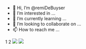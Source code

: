 - 👋 Hi, I’m @remiDeBuyser
- 👀 I’m interested in ...
- 🌱 I’m currently learning ...
- 💞️ I’m looking to collaborate on ...
- 📫 How to reach me ...

1
2
![](https://github-readme-stats.vercel.app/api/top-langs/?username=remiDeBuyser-s&theme=radical&hide_langs_below=8)
![](https://github-readme-stats.vercel.app/api?username=remiDeBuyser-s&show_icons=true&theme=radical&count_private=true)
